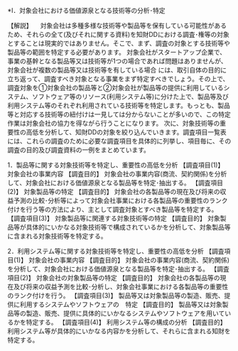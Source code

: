 *I．対象会社における価値源泉となる技術等の分析･特定

【解説】
　対象会社は多種多様な技術等や製品等を保有している可能性があるため、それらの全て(及びそれに関する資料)を知財DDにおける調査･権等の対象とすることは現実的ではありません。そこで、まず、調査の対象とする技術等や製品等の範囲を特定する必要があります。
対象会社がスタートアップ企業で、事業の基幹となる製品等又は技術等が1つの場合であれば問題はありませんが、対象会社が複数の製品等又は技術等を有している場合 には、取引自体の目的に立ち返って、調査すべき対象となる事業をまず特定すべきでしょう。その上で、調査対象を①対象会社の製品等と②対象会社が製品等の提供に利用しているシステム、ソフトウェア等のリソース(利用システム等)に分けた上で、製品等及び利用システム等のそれぞれ利用されている技術等を特定します。もっとも、製品等と対応する技術等の紐付けは一見しては分からないことが多いので、この特定作業は対象会社の協力を得ながら行うことになります。
次に、対象技術等の重要性の高低を分析して、知財DDの対象を絞り込んでいきます。調査項目一覧表には、これらの調査のために必要な調査項目を具体的に列挙し、項目毎に、その調査の目的及び調査資料の一例をまとめています。

1．製品等に関する対象技術等を特定し、重要性の高低を分析
【調査項目(1)】
対象会社の事業内容
【調査目的】
対象会社の事業内容(商流、契約関係)を分析して、対象会社における価値源泉となる製品等を特定･抽出する。
【調査項目(2)】
対象製品等の特定
【調査目的】
対象会社の各製品等の現在及び将来の収益予測の比較･分析等によって対象会社事業における各製品等の重要性のランク付けを行う等の方法により、主として調査対象とすべき製品等を特定する。
【調査項目(3)】
対象製品等に関連する対象技術等の特定
【調査目的】
対象製品等が具体的にいかなる対象技術等で構成されているかを分析して、対象製品等に含まれる対象技術等を特定する。

2．利用システム等に関する対象技術等を特定し、重要性の高低を分析
【調査項目(1)】
対象会社の事業内容
【調査目的】
対象会社の事業内容(商流、契約関係)を分析して、対象会社における価値源泉となる製品等を特定･抽出する。
【調査項目(2)】
対象会社の対象製品等の特定
【調査目的】
対象会社の各製品等の現在及び将来の収益予測を比較･分析し、対象会社事業における各製品等の重要性のランク付けを行う。
【調査項目(3)】
製品等又は対象製品等の製造、販売、提供に利用するシステムやソフトウェアの　特定
【調査目的】
製品等又は対象製品等の製造、販売、提供に具体的にいかなるシステムやソフトウェアを用いているかを特定する。
【調査項目(4)】
利用システム等の構成の分析
【調査目的】
利用システム等が具体的にいかなる内容かを分析して、それらに含まれる知財を特定する。
